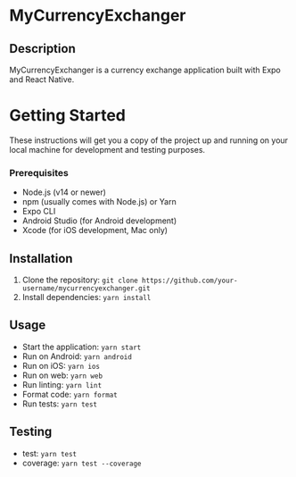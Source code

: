 # MyCurrencyExchanger

## Description

MyCurrencyExchanger is a currency exchange application built with Expo and React Native.

# Getting Started

These instructions will get you a copy of the project up and running on your local machine for development and testing purposes.

### Prerequisites

- Node.js (v14 or newer)
- npm (usually comes with Node.js) or Yarn
- Expo CLI
- Android Studio (for Android development)
- Xcode (for iOS development, Mac only)

## Installation

1. Clone the repository: `git clone https://github.com/your-username/mycurrencyexchanger.git`
2. Install dependencies: `yarn install`

## Usage

- Start the application: `yarn start`
- Run on Android: `yarn android`
- Run on iOS: `yarn ios`
- Run on web: `yarn web`
- Run linting: `yarn lint`
- Format code: `yarn format`
- Run tests: `yarn test`

## Testing

- test: `yarn test`
- coverage: `yarn test --coverage`
